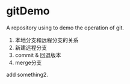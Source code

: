 # gitDemo
A repository using to demo the operation of git.

1. 本地分支和远程分支的关系
2. 新建远程分支
3. commit & 回退版本
4. merge分支

add something2.
